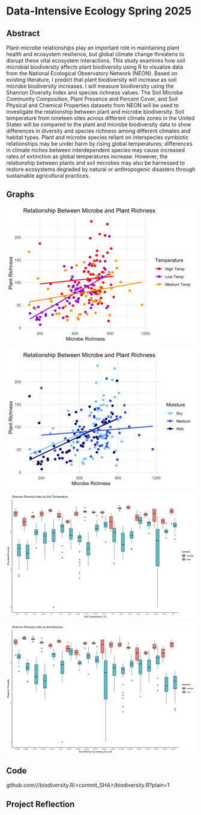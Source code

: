 # Data-Intensive Ecology Spring 2025

## Abstract
<p>Plant-microbe relationships play an important role in maintaining plant health and ecosystem resilience, but global climate change threatens to disrupt these vital ecosystem interactions. This study examines how soil microbial biodiversity affects plant biodiversity using R to visualize data from the National Ecological Observatory Network (NEON). Based on existing literature, I predict that plant biodiversity will increase as soil microbe biodiversity increases. I will measure biodiversity using the Shannon Diversity Index and species richness values. The Soil Microbe Community Composition, Plant Presence and Percent Cover, and Soil Physical and Chemical Properties datasets from NEON will be used to investigate the relationship between plant and microbe biodiversity. Soil temperature from nineteen sites across different climate zones in the United States will be compared to the plant and microbe biodiversity data to show differences in diversity and species richness among different climates and habitat types. Plant and microbe species reliant on interspecies symbiotic relationships may be under harm by rising global temperatures; differences in climate niches between interdependent species may cause increased rates of extinction as global temperatures increase. However, the relationship between plants and soil microbes may also be harnessed to restore ecosystems degraded by natural or anthropogenic disasters through sustainable agricultural practices.</p>

## Graphs

![Rplot51.png!](/Rplot51.png "Relationship Between Plant and Microbe Richness")

![Rplot47.png!](/Rplot47.png "Relationship Between Plant and Microbe Richness")

![boxplot_temp.png!](/boxplot_temp.png "Shannon Diversity Index by Soil Temperature")

![boxplot_moisture.png!](/boxplot_moisture.png "Shannon Diversity Index by Soil Moisture")

## Code

github.com/<clairemcklin>/<clairemcklin>/biodiversity.R/<commit_SHA>/biodiversity.R?plain=1

## Project Reflection
